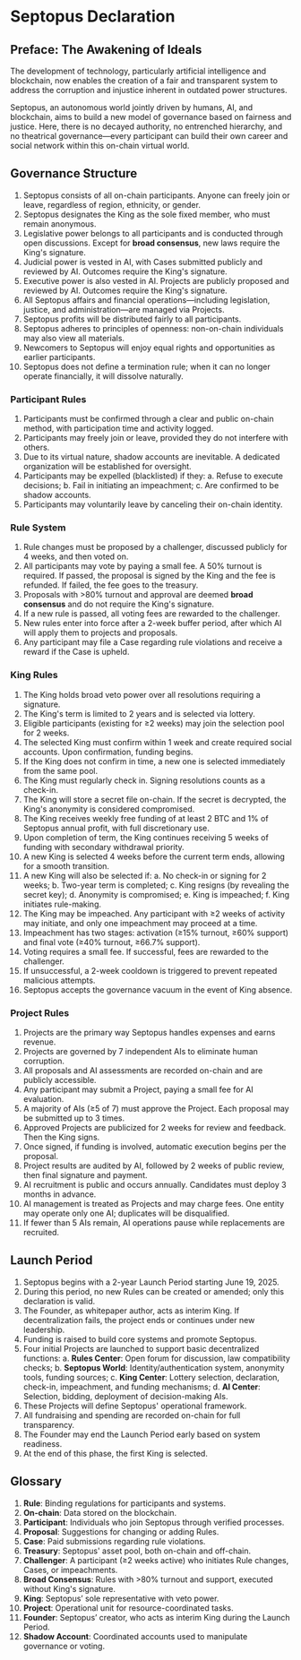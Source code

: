 # Septopus Declaration

## **Preface: The Awakening of Ideals**

The development of technology, particularly artificial intelligence and blockchain, now enables the creation of a fair and transparent system to address the corruption and injustice inherent in outdated power structures.

Septopus, an autonomous world jointly driven by humans, AI, and blockchain, aims to build a new model of governance based on fairness and justice. Here, there is no decayed authority, no entrenched hierarchy, and no theatrical governance—every participant can build their own career and social network within this on-chain virtual world.

## **Governance Structure**

1. Septopus consists of all on-chain participants. Anyone can freely join or leave, regardless of region, ethnicity, or gender.
2. Septopus designates the King as the sole fixed member, who must remain anonymous.
3. Legislative power belongs to all participants and is conducted through open discussions. Except for **broad consensus**, new laws require the King's signature.
4. Judicial power is vested in AI, with Cases submitted publicly and reviewed by AI. Outcomes require the King's signature.
5. Executive power is also vested in AI. Projects are publicly proposed and reviewed by AI. Outcomes require the King's signature.
6. All Septopus affairs and financial operations—including legislation, justice, and administration—are managed via Projects.
7. Septopus profits will be distributed fairly to all participants.
8. Septopus adheres to principles of openness: non-on-chain individuals may also view all materials.
9. Newcomers to Septopus will enjoy equal rights and opportunities as earlier participants.
10. Septopus does not define a termination rule; when it can no longer operate financially, it will dissolve naturally.

### **Participant Rules**

1. Participants must be confirmed through a clear and public on-chain method, with participation time and activity logged.
2. Participants may freely join or leave, provided they do not interfere with others.
3. Due to its virtual nature, shadow accounts are inevitable. A dedicated organization will be established for oversight.
4. Participants may be expelled (blacklisted) if they:
   a. Refuse to execute decisions;
   b. Fail in initiating an impeachment;
   c. Are confirmed to be shadow accounts.
5. Participants may voluntarily leave by canceling their on-chain identity.

### **Rule System**

1. Rule changes must be proposed by a challenger, discussed publicly for 4 weeks, and then voted on.
2. All participants may vote by paying a small fee. A 50% turnout is required. If passed, the proposal is signed by the King and the fee is refunded. If failed, the fee goes to the treasury.
3. Proposals with >80% turnout and approval are deemed **broad consensus** and do not require the King's signature.
4. If a new rule is passed, all voting fees are rewarded to the challenger.
5. New rules enter into force after a 2-week buffer period, after which AI will apply them to projects and proposals.
6. Any participant may file a Case regarding rule violations and receive a reward if the Case is upheld.

### **King Rules**

1. The King holds broad veto power over all resolutions requiring a signature.
2. The King's term is limited to 2 years and is selected via lottery.
3. Eligible participants (existing for ≥2 weeks) may join the selection pool for 2 weeks.
4. The selected King must confirm within 1 week and create required social accounts. Upon confirmation, funding begins.
5. If the King does not confirm in time, a new one is selected immediately from the same pool.
6. The King must regularly check in. Signing resolutions counts as a check-in.
7. The King will store a secret file on-chain. If the secret is decrypted, the King's anonymity is considered compromised.
8. The King receives weekly free funding of at least 2 BTC and 1% of Septopus annual profit, with full discretionary use.
9. Upon completion of term, the King continues receiving 5 weeks of funding with secondary withdrawal priority.
10. A new King is selected 4 weeks before the current term ends, allowing for a smooth transition.
11. A new King will also be selected if:
    a. No check-in or signing for 2 weeks;
    b. Two-year term is completed;
    c. King resigns (by revealing the secret key);
    d. Anonymity is compromised;
    e. King is impeached;
    f. King initiates rule-making.
12. The King may be impeached. Any participant with ≥2 weeks of activity may initiate, and only one impeachment may proceed at a time.
13. Impeachment has two stages: activation (≥15% turnout, ≥60% support) and final vote (≥40% turnout, ≥66.7% support).
14. Voting requires a small fee. If successful, fees are rewarded to the challenger.
15. If unsuccessful, a 2-week cooldown is triggered to prevent repeated malicious attempts.
16. Septopus accepts the governance vacuum in the event of King absence.

### **Project Rules**

1. Projects are the primary way Septopus handles expenses and earns revenue.
2. Projects are governed by 7 independent AIs to eliminate human corruption.
3. All proposals and AI assessments are recorded on-chain and are publicly accessible.
4. Any participant may submit a Project, paying a small fee for AI evaluation.
5. A majority of AIs (≥5 of 7) must approve the Project. Each proposal may be submitted up to 3 times.
6. Approved Projects are publicized for 2 weeks for review and feedback. Then the King signs.
7. Once signed, if funding is involved, automatic execution begins per the proposal.
8. Project results are audited by AI, followed by 2 weeks of public review, then final signature and payment.
9. AI recruitment is public and occurs annually. Candidates must deploy 3 months in advance.
10. AI management is treated as Projects and may charge fees. One entity may operate only one AI; duplicates will be disqualified.
11. If fewer than 5 AIs remain, AI operations pause while replacements are recruited.

## **Launch Period**

1. Septopus begins with a 2-year Launch Period starting June 19, 2025.
2. During this period, no new Rules can be created or amended; only this declaration is valid.
3. The Founder, as whitepaper author, acts as interim King. If decentralization fails, the project ends or continues under new leadership.
4. Funding is raised to build core systems and promote Septopus.
5. Four initial Projects are launched to support basic decentralized functions:
   a. **Rules Center**: Open forum for discussion, law compatibility checks;
   b. **Septopus World**: Identity/authentication system, anonymity tools, funding sources;
   c. **King Center**: Lottery selection, declaration, check-in, impeachment, and funding mechanisms;
   d. **AI Center**: Selection, bidding, deployment of decision-making AIs.
6. These Projects will define Septopus' operational framework.
7. All fundraising and spending are recorded on-chain for full transparency.
8. The Founder may end the Launch Period early based on system readiness.
9. At the end of this phase, the first King is selected.

## **Glossary**

1. **Rule**: Binding regulations for participants and systems.
2. **On-chain**: Data stored on the blockchain.
3. **Participant**: Individuals who join Septopus through verified processes.
4. **Proposal**: Suggestions for changing or adding Rules.
5. **Case**: Paid submissions regarding rule violations.
6. **Treasury**: Septopus' asset pool, both on-chain and off-chain.
7. **Challenger**: A participant (≥2 weeks active) who initiates Rule changes, Cases, or impeachments.
8. **Broad Consensus**: Rules with >80% turnout and support, executed without King's signature.
9. **King**: Septopus’ sole representative with veto power.
10. **Project**: Operational unit for resource-coordinated tasks.
11. **Founder**: Septopus’ creator, who acts as interim King during the Launch Period.
12. **Shadow Account**: Coordinated accounts used to manipulate governance or voting.
